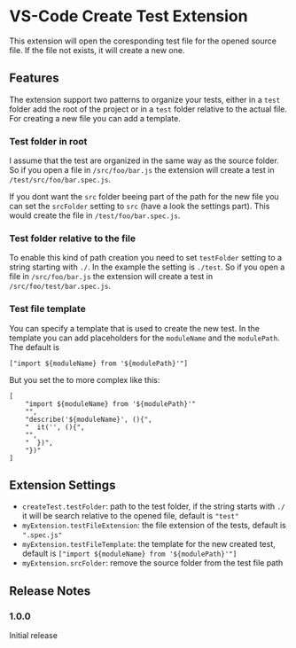 # VS-Code Create Test Extension

This extension will open the coresponding test file for the opened source file. If the file not exists, it will create a new one.

## Features

The extension support two patterns to organize your tests, either in a `test` folder add the root of the project or in a `test` folder relative to the actual file. For creating a new file you can add a template.

### Test folder in root

I assume that the test are organized in the same way as the source folder. So if you open a file in `/src/foo/bar.js` the extension will create a test in `/test/src/foo/bar.spec.js`.

If you dont want the `src` folder beeing part of the path for the new file you can set the `srcFolder` setting to `src` (have a look the settings part). This would create the file in `/test/foo/bar.spec.js`.

### Test folder relative to the file

To enable this kind of path creation you need to set `testFolder` setting to a string starting with `./`. In the example the setting is `./test`. So if you open a file in `/src/foo/bar.js` the extension will create a test in `/src/foo/test/bar.spec.js`.

### Test file template

You can specify a template that is used to create the new test. In the template you can add placeholders for the `moduleName` and the `modulePath`. The default is

```
["import ${moduleName} from '${modulePath}'"]
```

But you set the to more complex like this:

```
[
    "import ${moduleName} from '${modulePath}'"
    "",
    "describe('${moduleName}', (){",
    "  it('', (){",
    "",
    "  })",
    "})"
]
```

## Extension Settings

* `createTest.testFolder`: path to the test folder, if the string starts with `./` it will be search relative to the opened file, default is `"test"`
* `myExtension.testFileExtension`: the file extension of the tests, default is `".spec.js"`
* `myExtension.testFileTemplate`: the template for the new created test, default is `["import ${moduleName} from '${modulePath}'"]`
* `myExtension.srcFolder`: remove the source folder from the test file path

## Release Notes

### 1.0.0

Initial release
